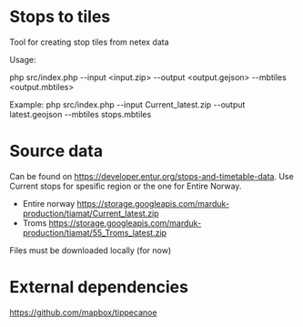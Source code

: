 # Stops to tiles

Tool for creating stop tiles from netex data

Usage:

php src/index.php --input <input.zip> --output <output.gejson> --mbtiles <output.mbtiles>

Example:
php src/index.php --input Current_latest.zip --output latest.geojson --mbtiles stops.mbtiles

# Source data

Can be found on https://developer.entur.org/stops-and-timetable-data.
Use Current stops for spesific region or the one for Entire Norway.

- Entire norway https://storage.googleapis.com/marduk-production/tiamat/Current_latest.zip
- Troms https://storage.googleapis.com/marduk-production/tiamat/55_Troms_latest.zip

Files must be downloaded locally (for now)

# External dependencies

https://github.com/mapbox/tippecanoe
